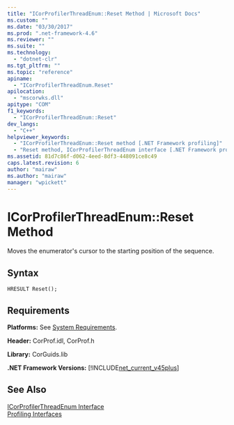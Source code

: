 ```yaml
---
title: "ICorProfilerThreadEnum::Reset Method | Microsoft Docs"
ms.custom: ""
ms.date: "03/30/2017"
ms.prod: ".net-framework-4.6"
ms.reviewer: ""
ms.suite: ""
ms.technology: 
  - "dotnet-clr"
ms.tgt_pltfrm: ""
ms.topic: "reference"
apiname: 
  - "ICorProfilerThreadEnum.Reset"
apilocation: 
  - "mscorwks.dll"
apitype: "COM"
f1_keywords: 
  - "ICorProfilerThreadEnum::Reset"
dev_langs: 
  - "C++"
helpviewer_keywords: 
  - "ICorProfilerThreadEnum::Reset method [.NET Framework profiling]"
  - "Reset method, ICorProfilerThreadEnum interface [.NET Framework profiling]"
ms.assetid: 81d7c86f-d062-4eed-8df3-448091ce8c49
caps.latest.revision: 6
author: "mairaw"
ms.author: "mairaw"
manager: "wpickett"
---
```

# ICorProfilerThreadEnum::Reset Method
Moves the enumerator's cursor to the starting position of the sequence.  
  
## Syntax  
  
```  
HRESULT Reset();  
```  
  
## Requirements  
 **Platforms:** See [System Requirements](../../../../docs/framework/getting-started/system-requirements.md).  
  
 **Header:** CorProf.idl, CorProf.h  
  
 **Library:** CorGuids.lib  
  
 **.NET Framework Versions:** [!INCLUDE[net_current_v45plus](../../../../includes/net-current-v45plus-md.md)]  
  
## See Also  
 [ICorProfilerThreadEnum Interface](../../../../docs/framework/unmanaged-api/profiling/icorprofilerthreadenum-interface.md)   
 [Profiling Interfaces](../../../../docs/framework/unmanaged-api/profiling/profiling-interfaces.md)